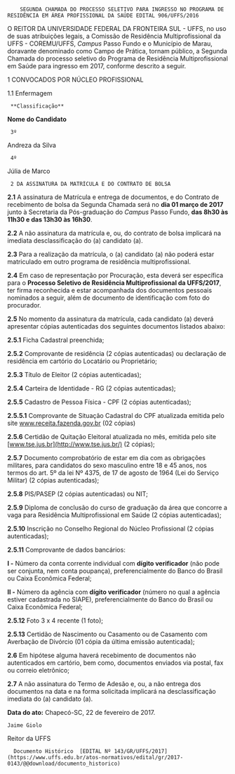         SEGUNDA CHAMADA DO PROCESSO SELETIVO PARA INGRESSO NO PROGRAMA DE RESIDÊNCIA EM ÁREA PROFISSIONAL DA SAÚDE EDITAL 906/UFFS/2016  

O REITOR DA UNIVERSIDADE FEDERAL DA FRONTEIRA SUL - UFFS, no uso de suas atribuições legais, a Comissão de Residência Multiprofissional da UFFS - COREMU/UFFS, *Campus* Passo Fundo e o Município de Marau, doravante denominado como Campo de Prática, tornam público, a Segunda Chamada do processo seletivo do Programa de Residência Multiprofissional em Saúde para ingresso em 2017, conforme descrito a seguir.

 1 CONVOCADOS POR NÚCLEO PROFISSIONAL

 1.1 Enfermagem

     **Classificação**

   **Nome do Candidato**

     3º

   Andreza da Silva 

     4º

   Júlia de Marco

     2 DA ASSINATURA DA MATRÍCULA E DO CONTRATO DE BOLSA

 **2.1** A assinatura de Matrícula e entrega de documentos, e do Contrato de recebimento de bolsa da Segunda Chamada será no **dia 01 março de 2017** junto à Secretaria da Pós-graduação do *Campus* Passo Fundo, **das 8h30 às 11h30 e das 13h30 às 16h30**.

 **2.2** A não assinatura da matrícula e, ou, do contrato de bolsa implicará na imediata desclassificação do (a) candidato (a).

 **2.3** Para a realização da matrícula, o (a) candidato (a) não poderá estar matriculado em outro programa de residência multiprofissional.

 **2.4** Em caso de representação por Procuração, esta deverá ser específica para o **Processo Seletivo de Residência Multiprofissional da UFFS/2017**, ter firma reconhecida e estar acompanhada dos documentos pessoais nominados a seguir, além de documento de identificação com foto do procurador.

 **2.5** No momento da assinatura da matrícula, cada candidato (a) deverá apresentar cópias autenticadas dos seguintes documentos listados abaixo:

 **2.5.1** Ficha Cadastral preenchida;

 **2.5.2** Comprovante de residência (2 cópias autenticadas) ou declaração de residência em cartório do Locatário ou Proprietário;

 **2.5.3** Título de Eleitor (2 cópias autenticadas);

 **2.5.4** Carteira de Identidade - RG (2 cópias autenticadas);

 **2.5.5** Cadastro de Pessoa Física - CPF (2 cópias autenticadas);

 **2.5.5.1** Comprovante de Situação Cadastral do CPF atualizada emitida pelo site www.receita.fazenda.gov.br (02 cópias)

 **2.5.6** Certidão de Quitação Eleitoral atualizada no mês, emitida pelo site [www.tse.jus.br](http://www.tse.jus.br/) (2 cópias);

 **2.5.7** Documento comprobatório de estar em dia com as obrigações militares, para candidatos do sexo masculino entre 18 e 45 anos, nos termos do art. 5º da lei Nº 4375, de 17 de agosto de 1964 (Lei do Serviço Militar) (2 cópias autenticadas);

 **2.5.8** PIS/PASEP (2 cópias autenticadas) ou NIT;

 **2.5.9** Diploma de conclusão do curso de graduação da área que concorre a vaga para Residência Multiprofissional em Saúde (2 cópias autenticadas);

 **2.5.10** Inscrição no Conselho Regional do Núcleo Profissional (2 cópias autenticadas);

 **2.5.11** Comprovante de dados bancários:

 **I -** Número da conta corrente individual com **dígito verificador** (não pode ser conjunta, nem conta poupança), preferencialmente do Banco do Brasil ou Caixa Econômica Federal;

 **II -** Número da agência com **dígito verificador** (número no qual a agência estiver cadastrada no SIAPE), preferencialmente do Banco do Brasil ou Caixa Econômica Federal;

 **2.5.12** Foto 3 x 4 recente (1 foto);

 **2.5.13** Certidão de Nascimento ou Casamento ou de Casamento com Averbação de Divórcio (01 cópia da última emissão autenticada);

 **2.6** Em hipótese alguma haverá recebimento de documentos não autenticados em cartório, bem como, documentos enviados via postal, fax ou correio eletrônico;

 **2.7** A não assinatura do Termo de Adesão e, ou, a não entrega dos documentos na data e na forma solicitada implicará na desclassificação imediata do (a) candidato (a).

  

   **Data do ato:** Chapecó-SC, 22 de fevereiro de 2017.   
 

    Jaime Giolo   
 Reitor da UFFS 

      Documento Histórico  [EDITAL Nº 143/GR/UFFS/2017](https://www.uffs.edu.br/atos-normativos/edital/gr/2017-0143/@@download/documento_historico)     
      